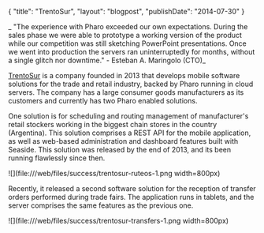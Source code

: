 {
"title": "TrentoSur",
"layout": "blogpost",
"publishDate": "2014-07-30"
}

_ "The experience with Pharo exceeded our own expectations. During the
sales phase we were able to prototype a working version of the product
while our competition was still sketching PowerPoint presentations.
Once we went into production the servers ran uninterruptedly for
months, without a single glitch nor downtime." - Esteban A. Maringolo
\(CTO\)_

[TrentoSur](http://trentosur.com) is a company founded in 2013 that
develops mobile software solutions for the trade and retail industry,
backed by Pharo running in cloud servers. The company has a large
consumer goods manufacturers as its customers and currently has two
Pharo enabled solutions.

One solution is for scheduling and routing management of
manufacturer's retail stockers working in the biggest chain stores in
the country \(Argentina\). This solution comprises a REST API for the
mobile application, as well as web-based administration and dashboard
features built with Seaside. This solution was released by the end of
2013, and its been running flawlessly since then.

![](file:///web/files/success/trentosur-ruteos-1.png width=800px)

Recently, it released a second software solution for the reception of
transfer orders performed during trade fairs. The application runs in
tablets, and the server comprises the same features as the previous
one.

![](file:///web/files/success/trentosur-transfers-1.png width=800px)

